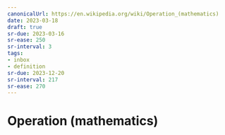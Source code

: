 ```yaml
---
canonicalUrl: https://en.wikipedia.org/wiki/Operation_(mathematics)
date: 2023-03-18
draft: true
sr-due: 2023-03-16
sr-ease: 250
sr-interval: 3
tags:
- inbox
- definition
sr-due: 2023-12-20
sr-interval: 217
sr-ease: 270
---
```


# Operation (mathematics)
